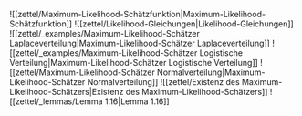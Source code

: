 ![[zettel/Maximum-Likelihood-Schätzfunktion|Maximum-Likelihood-Schätzfunktion]]
![[zettel/Likelihood-Gleichungen|Likelihood-Gleichungen]]
![[zettel/_examples/Maximum-Likelihood-Schätzer Laplaceverteilung|Maximum-Likelihood-Schätzer Laplaceverteilung]]
![[zettel/_examples/Maximum-Likelihood-Schätzer Logistische Verteilung|Maximum-Likelihood-Schätzer Logistische Verteilung]]
![[zettel/Maximum-Likelihood-Schätzer Normalverteilung|Maximum-Likelihood-Schätzer Normalverteilung]]
![[zettel/Existenz des Maximum-Likelihood-Schätzers|Existenz des Maximum-Likelihood-Schätzers]]
![[zettel/_lemmas/Lemma 1.16|Lemma 1.16]]